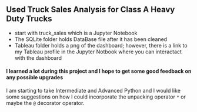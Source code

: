 ## Used Truck Sales Analysis for Class A Heavy Duty Trucks

* start with truck_sales which is a Jupyter Notebook
* The SQLite folder holds DataBase file after it has been cleaned
* Tableau folder holds a png of the dashboard; however, there is a link to my Tableau profile in the Jupyter Notbook where you can interactact with the dashboard

#### I learned a lot during this project and I hope to get some good feedback on any possible upgrades

I am starting to take Intermediate and Advanced Python and I would like some suggestions on how I could incorporate the unpacking operator `*` or maybe the `@` decorator operator.

